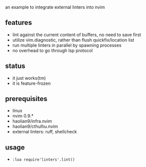 
an example to integrate external linters into nvim

## features
* lint against the current content of buffers, no need to save first
* utilize vim.diagnostic, rather than flush quickfix/location list
* run multiple linters in parallel by spawning processes
* no overhead to go through lsp protocol

## status
* it just works(tm)
* it is feature-frozen

## prerequisites
* linux
* nvim 0.9.*
* haolian9/infra.nvim
* haolian9/cthulhu.nvim
* external linters: ruff, shellcheck

## usage
* `:lua require'linters'.lint()`

